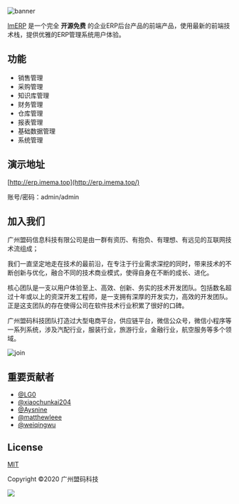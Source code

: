 ![banner](http://imema.cn/static/images/banner-erp.jpg)

[ImERP](https://gitee.com/imema/imerp-vue) 是一个完全 **开源免费** 的企业ERP后台产品的前端产品，使用最新的前端技术栈，提供优雅的ERP管理系统用户体验。


## 功能
* 销售管理
* 采购管理
* 知识库管理
* 财务管理
* 仓库管理
* 报表管理
* 基础数据管理
* 系统管理

## 演示地址
[http://erp.imema.top](http://erp.imema.top/)

账号/密码：admin/admin

## 加入我们

广州盟码信息科技有限公司是由一群有资历、有抱负、有理想、有远见的互联网技术流组成；

我们一直坚定地走在技术的最前沿，在专注于行业需求深挖的同时，带来技术的不断创新与优化，融合不同的技术商业模式，使得自身在不断的成长、进化。

核心团队是一支以用户体验至上、高效、创新、务实的技术开发团队。包括数名超过十年或以上的资深开发工程师，是一支拥有深厚的开发实力，高效的开发团队。正是这支团队的存在使得公司在软件技术行业积累了很好的口碑。

广州盟码科技团队打造过大型电商平台，供应链平台，微信公众号，微信小程序等一系列系统，涉及汽配行业，服装行业，旅游行业，金融行业，航空服务等多个领域。

![join](http://imema.cn/assets/27be8aa9cfddd7acb05ec293cebed8e2.jpg)

## 重要贡献者

* [@LG0](https://gitee.com/LG0)
* [@xiaochunkai204](https://gitee.com/xiaochunkai204)
* [@Aysnine](https://github.com/Aysnine)
* [@matthewleee](https://gitee.com/matthewleee)
* [@weiqingwu](https://gitee.com/weiqingwu)

## License

[MIT](https://gitee.com/imema/imerp-vue/blob/master/LICENSE)

Copyright ©2020 广州盟码科技

![](https://gitee.com/imema/imerp-vue/master/doc/image/give-a-star@2x.png)
